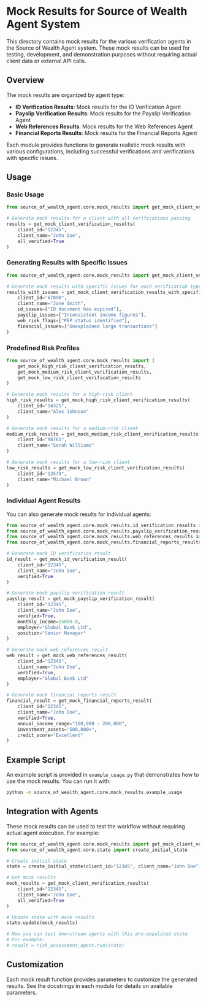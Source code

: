 # Mock Results for Source of Wealth Agent System

This directory contains mock results for the various verification agents in the Source of Wealth Agent system. These mock results can be used for testing, development, and demonstration purposes without requiring actual client data or external API calls.

## Overview

The mock results are organized by agent type:

- **ID Verification Results**: Mock results for the ID Verification Agent
- **Payslip Verification Results**: Mock results for the Payslip Verification Agent
- **Web References Results**: Mock results for the Web References Agent
- **Financial Reports Results**: Mock results for the Financial Reports Agent

Each module provides functions to generate realistic mock results with various configurations, including successful verifications and verifications with specific issues.

## Usage

### Basic Usage

```python
from source_of_wealth_agent.core.mock_results import get_mock_client_verification_results

# Generate mock results for a client with all verifications passing
results = get_mock_client_verification_results(
    client_id="12345",
    client_name="John Doe",
    all_verified=True
)
```

### Generating Results with Specific Issues

```python
from source_of_wealth_agent.core.mock_results import get_mock_client_verification_results_with_specific_issues

# Generate mock results with specific issues for each verification type
results_with_issues = get_mock_client_verification_results_with_specific_issues(
    client_id="67890",
    client_name="Jane Smith",
    id_issues=["ID document has expired"],
    payslip_issues=["Inconsistent income figures"],
    web_risk_flags=["PEP status identified"],
    financial_issues=["Unexplained large transactions"]
)
```

### Predefined Risk Profiles

```python
from source_of_wealth_agent.core.mock_results import (
    get_mock_high_risk_client_verification_results,
    get_mock_medium_risk_client_verification_results,
    get_mock_low_risk_client_verification_results
)

# Generate mock results for a high-risk client
high_risk_results = get_mock_high_risk_client_verification_results(
    client_id="54321",
    client_name="Alex Johnson"
)

# Generate mock results for a medium-risk client
medium_risk_results = get_mock_medium_risk_client_verification_results(
    client_id="98765",
    client_name="Sarah Williams"
)

# Generate mock results for a low-risk client
low_risk_results = get_mock_low_risk_client_verification_results(
    client_id="13579",
    client_name="Michael Brown"
)
```

### Individual Agent Results

You can also generate mock results for individual agents:

```python
from source_of_wealth_agent.core.mock_results.id_verification_results import get_mock_id_verification_result
from source_of_wealth_agent.core.mock_results.payslip_verification_results import get_mock_payslip_verification_result
from source_of_wealth_agent.core.mock_results.web_references_results import get_mock_web_references_result
from source_of_wealth_agent.core.mock_results.financial_reports_results import get_mock_financial_reports_result

# Generate mock ID verification result
id_result = get_mock_id_verification_result(
    client_id="12345",
    client_name="John Doe",
    verified=True
)

# Generate mock payslip verification result
payslip_result = get_mock_payslip_verification_result(
    client_id="12345",
    client_name="John Doe",
    verified=True,
    monthly_income=15000.0,
    employer="Global Bank Ltd",
    position="Senior Manager"
)

# Generate mock web references result
web_result = get_mock_web_references_result(
    client_id="12345",
    client_name="John Doe",
    verified=True,
    employer="Global Bank Ltd"
)

# Generate mock financial reports result
financial_result = get_mock_financial_reports_result(
    client_id="12345",
    client_name="John Doe",
    verified=True,
    annual_income_range="100,000 - 200,000",
    investment_assets="500,000+",
    credit_score="Excellent"
)
```

## Example Script

An example script is provided in `example_usage.py` that demonstrates how to use the mock results. You can run it with:

```bash
python -m source_of_wealth_agent.core.mock_results.example_usage
```

## Integration with Agents

These mock results can be used to test the workflow without requiring actual agent execution. For example:

```python
from source_of_wealth_agent.core.mock_results import get_mock_client_verification_results
from source_of_wealth_agent.core.state import create_initial_state

# Create initial state
state = create_initial_state(client_id="12345", client_name="John Doe")

# Get mock results
mock_results = get_mock_client_verification_results(
    client_id="12345",
    client_name="John Doe",
    all_verified=True
)

# Update state with mock results
state.update(mock_results)

# Now you can test downstream agents with this pre-populated state
# For example:
# result = risk_assessment_agent.run(state)
```

## Customization

Each mock result function provides parameters to customize the generated results. See the docstrings in each module for details on available parameters.
